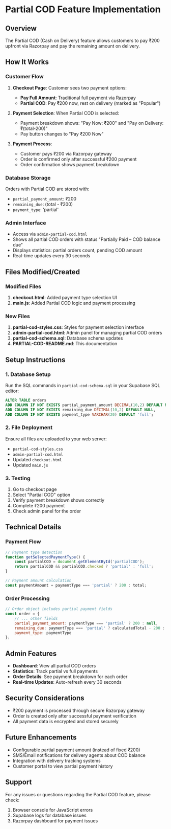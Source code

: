 # Partial COD Feature Implementation

## Overview
The Partial COD (Cash on Delivery) feature allows customers to pay ₹200 upfront via Razorpay and pay the remaining amount on delivery.

## How It Works

### Customer Flow
1. **Checkout Page**: Customer sees two payment options:
   - **Pay Full Amount**: Traditional full payment via Razorpay
   - **Partial COD**: Pay ₹200 now, rest on delivery (marked as "Popular")

2. **Payment Selection**: When Partial COD is selected:
   - Payment breakdown shows: "Pay Now: ₹200" and "Pay on Delivery: ₹(total-200)"
   - Pay button changes to "Pay ₹200 Now"

3. **Payment Process**: 
   - Customer pays ₹200 via Razorpay gateway
   - Order is confirmed only after successful ₹200 payment
   - Order confirmation shows payment breakdown

### Database Storage
Orders with Partial COD are stored with:
- `partial_payment_amount`: ₹200
- `remaining_due`: (total - ₹200)
- `payment_type`: 'partial'

### Admin Interface
- Access via `admin-partial-cod.html`
- Shows all partial COD orders with status "Partially Paid – COD balance due"
- Displays statistics: partial orders count, pending COD amount
- Real-time updates every 30 seconds

## Files Modified/Created

### Modified Files
1. **checkout.html**: Added payment type selection UI
2. **main.js**: Added Partial COD logic and payment processing

### New Files
1. **partial-cod-styles.css**: Styles for payment selection interface
2. **admin-partial-cod.html**: Admin panel for managing partial COD orders
3. **partial-cod-schema.sql**: Database schema updates
4. **PARTIAL-COD-README.md**: This documentation

## Setup Instructions

### 1. Database Setup
Run the SQL commands in `partial-cod-schema.sql` in your Supabase SQL editor:
```sql
ALTER TABLE orders 
ADD COLUMN IF NOT EXISTS partial_payment_amount DECIMAL(10,2) DEFAULT NULL,
ADD COLUMN IF NOT EXISTS remaining_due DECIMAL(10,2) DEFAULT NULL,
ADD COLUMN IF NOT EXISTS payment_type VARCHAR(20) DEFAULT 'full';
```

### 2. File Deployment
Ensure all files are uploaded to your web server:
- `partial-cod-styles.css`
- `admin-partial-cod.html`
- Updated `checkout.html`
- Updated `main.js`

### 3. Testing
1. Go to checkout page
2. Select "Partial COD" option
3. Verify payment breakdown shows correctly
4. Complete ₹200 payment
5. Check admin panel for the order

## Technical Details

### Payment Flow
```javascript
// Payment type detection
function getSelectedPaymentType() {
    const partialCOD = document.getElementById('partialCOD');
    return partialCOD && partialCOD.checked ? 'partial' : 'full';
}

// Payment amount calculation
const paymentAmount = paymentType === 'partial' ? 200 : total;
```

### Order Processing
```javascript
// Order object includes partial payment fields
const order = {
    // ... other fields
    partial_payment_amount: paymentType === 'partial' ? 200 : null,
    remaining_due: paymentType === 'partial' ? calculatedTotal - 200 : null,
    payment_type: paymentType
};
```

## Admin Features
- **Dashboard**: View all partial COD orders
- **Statistics**: Track partial vs full payments
- **Order Details**: See payment breakdown for each order
- **Real-time Updates**: Auto-refresh every 30 seconds

## Security Considerations
- ₹200 payment is processed through secure Razorpay gateway
- Order is created only after successful payment verification
- All payment data is encrypted and stored securely

## Future Enhancements
- Configurable partial payment amount (instead of fixed ₹200)
- SMS/Email notifications for delivery agents about COD balance
- Integration with delivery tracking systems
- Customer portal to view partial payment history

## Support
For any issues or questions regarding the Partial COD feature, please check:
1. Browser console for JavaScript errors
2. Supabase logs for database issues
3. Razorpay dashboard for payment issues